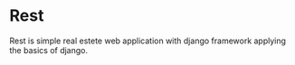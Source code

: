 # Rest
Rest is simple real estete web application with django framework applying the basics of django.
